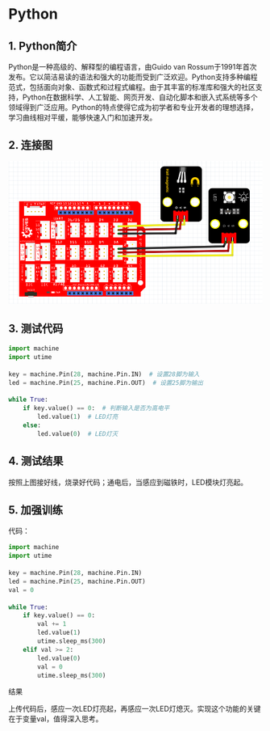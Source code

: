 # Python


## 1. Python简介  

Python是一种高级的、解释型的编程语言，由Guido van Rossum于1991年首次发布。它以简洁易读的语法和强大的功能而受到广泛欢迎。Python支持多种编程范式，包括面向对象、函数式和过程式编程。由于其丰富的标准库和强大的社区支持，Python在数据科学、人工智能、网页开发、自动化脚本和嵌入式系统等多个领域得到广泛应用。Python的特点使得它成为初学者和专业开发者的理想选择，学习曲线相对平缓，能够快速入门和加速开发。  

## 2. 连接图  

![](media/f2dec422740f21706fb5164eb0d52829.png)  

## 3. 测试代码  

```python  
import machine  
import utime  

key = machine.Pin(28, machine.Pin.IN)  # 设置28脚为输入  
led = machine.Pin(25, machine.Pin.OUT)  # 设置25脚为输出  

while True:  
    if key.value() == 0:  # 判断输入是否为高电平  
        led.value(1)  # LED灯亮  
    else:  
        led.value(0)  # LED灯灭  
```  

## 4. 测试结果  

按照上图接好线，烧录好代码；通电后，当感应到磁铁时，LED模块灯亮起。  

## 5. 加强训练  

代码：  

```python  
import machine  
import utime  

key = machine.Pin(28, machine.Pin.IN)  
led = machine.Pin(25, machine.Pin.OUT)  
val = 0  

while True:  
    if key.value() == 0:  
        val += 1  
        led.value(1)  
        utime.sleep_ms(300)  
    elif val >= 2:  
        led.value(0)  
        val = 0  
        utime.sleep_ms(300)  
```  

结果

上传代码后，感应一次LED灯亮起，再感应一次LED灯熄灭。实现这个功能的关键在于变量val，值得深入思考。




